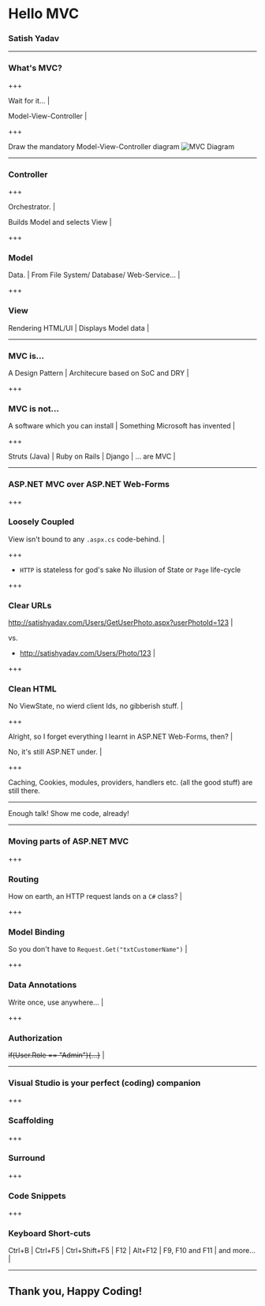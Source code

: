 # Hello MVC
### Satish Yadav

---

### What's MVC?

+++

Wait for it... |

Model-View-Controller |

+++

Draw the mandatory Model-View-Controller diagram
![MVC Diagram](https://www.pluralsight.com/content/dam/pluralsight/blog/2015/12/tutorial-angularjs-mvc-implementation/wp/img/AngularJS_01.png)

---

 ### Controller

+++

Orchestrator. |

Builds Model and selects View |


+++

 ### Model

Data. |
From File System/ Database/ Web-Service... |

+++

### View

Rendering HTML/UI |
Displays Model data |

---

### MVC is...

A Design Pattern |
Architecure based on SoC and DRY |

+++ 

 ### MVC is not...

A software which you can install |
Something Microsoft has invented |

+++

Struts (Java) |
Ruby on Rails |
Django |
... are MVC |

---

 ### ASP.NET MVC over ASP.NET Web-Forms 

+++

 ### Loosely Coupled
View isn't bound to any ````.aspx.cs```` code-behind. |
 
+++

-  ````HTTP```` is stateless for god's sake
 No illusion of State or ````Page```` life-cycle

+++

 ### Clear URLs

http://satishyadav.com/Users/GetUserPhoto.aspx?userPhotoId=123 |

vs.

- http://satishyadav.com/Users/Photo/123 |

+++

 ### Clean HTML

No ViewState, no wierd client Ids, no gibberish stuff. |

+++ 

Alright, so I forget everything I learnt in ASP.NET Web-Forms, then? |
 
No, it's still ASP.NET under. |

+++  

 Caching, Cookies, modules, providers, handlers etc. (all the good stuff) are still there.

---

 Enough talk! Show me code, already!

---

 ### Moving parts of ASP.NET MVC

+++

 ### Routing

How on earth, an HTTP request lands on a ````C#```` class? |

+++ 

 ### Model Binding

So you don't have to ````Request.Get("txtCustomerName")```` |

+++

 ### Data Annotations

Write once, use anywhere... |

+++

 ### Authorization

~~if(User.Role == "Admin"){...}~~ |

---

 ### Visual Studio is your perfect (coding) companion
 
+++
 
### Scaffolding

+++ 

### Surround

+++ 

### Code Snippets

+++ 

### Keyboard Short-cuts

Ctrl+B |
Ctrl+F5 |
Ctrl+Shift+F5 |
F12 |
Alt+F12 |
F9, F10 and F11 |
and more... |

---

## Thank you, Happy Coding!